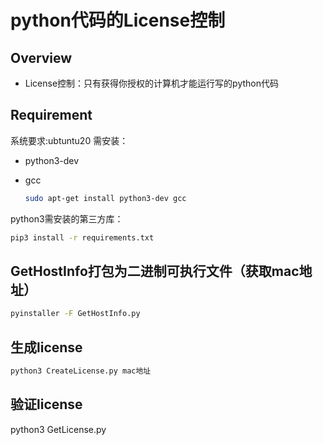 # python代码的License控制

## Overview
- License控制：只有获得你授权的计算机才能运行写的python代码


## Requirement
系统要求:ubtuntu20
需安装：
- python3-dev
- gcc

  ```bash
  sudo apt-get install python3-dev gcc
  ```
  
python3需安装的第三方库：
  ```bash
  pip3 install -r requirements.txt
  ```
  
## GetHostInfo打包为二进制可执行文件（获取mac地址）
```bash
pyinstaller -F GetHostInfo.py
```
## 生成license
```bash
python3 CreateLicense.py mac地址
```
## 验证license
python3 GetLicense.py